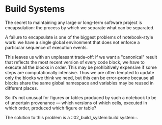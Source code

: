 Build Systems
=============

The secret to maintaining any large or long-term software project is
encapsulation: the process by which we separate what can be separated.

A failure to encapsulate is one of the biggest problems of notebook-style work:
we have a single global environment that does not enforce a particular sequence
of execution events. 

This leaves us with an unpleasant trade-off: if we want a
"canonical" result that reflects the most recent version of every code block,
we have to execute all the blocks in order. This may be prohibitively expensive
if some steps are computationally intensive. Thus we are often tempted to update
only the blocks we think we need, but this can be error-prone because all blocks
share the same global namespace and variables may be reused in different places.

So it’s not unusual for figures or tables produced by such a notebook to be of
uncertain provenance — which versions of which cells, executed in which order, produced
which figure or table?

The solution to this problem is a ::02_build_system:build system::.



